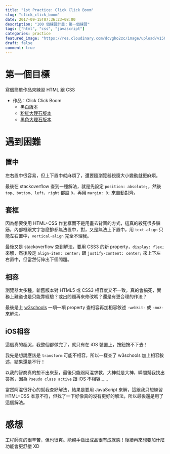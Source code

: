 ```yaml
---
title: "1st Practice: Click Click Boom"
slug: "click_click_boom"
date: 2017-09-15T07:36:23+08:00
description: "100 個練習計畫：第一個練習"
tags: ["html", "css", "javascript"]
categories: practice
featured_image: "https://res.cloudinary.com/dcvgho2zc/image/upload/v1505435536/1st-practice-cover-1024x550_mdnblw.jpg"
draft: false
comment: true
---
```


# 第一個目標

寫個簡單作品來練習 HTML 跟 CSS  

- 作品：Click Click Boom  
    - [黑白版本](https://goo.gl/vPtbzB)  
    - [粉紅大理石版本](https://goo.gl/CfT2Ro)  
    - [黑色大理石版本](https://goo.gl/NVdhAk)  

# 遇到困難

## 置中

左右置中很容易，但上下置中就麻煩了，還要隨瀏覽器視窗大小變動就更麻煩。

最後在 stackoverflow 查到一種解法，就是先設定 `position: absolute;`，然後 `top`、`bottom`、`left`、`right` 都設 `0`，再用 `margin: 0;` 來自動對齊。

## 套框

因為想要使用 HTML+CSS 作套框而不是用畫去背圖的方式，這真的殺死很多腦筋，內部框跟文字怎麼排都無法置中，對，又是無法上下置中，用 `text-align` 只能左右置中，`vertical-align` 完全不理我。

最後又是 stackoverflow 查到解法，要用 CSS3 的新 property，`display: flex;` 來解，然後設定 `align-item: center;` 跟 `justify-content: center;` 來上下左右置中，但當然衍伸出下個問題。

## 相容

瀏覽器太多種，新舊版本對 HTML5 或 CSS3 相容度又不一致，真的會搞死，實務上難道也是只能靠經驗？或出問題再來修改嗎？還是有更合理的作法？

最後是上 [w3schools](https://www.w3schools.com/) 一項一項 property 查相容再加相容敘述 `-webkit-` 或 `-moz-` 來解決。

## iOS相容

這個真的超哭，我整個都做完了，就只有在 iOS 裝置上，按鈕按不下去！

我先是想說應該是 `transform` 可能不相容，所以一樣查了 w3schools 加上相容敘述，結果還是不行！

以我的智商真的想不出來惹，最後只能跟阿混求救，大神就是大神，瞬間幫我找出答案，因為 `Pseudo class active` 跟 iOS 不相容……

當然阿混很好心的幫我查好解法，結果是要用 JavaScript 來解，這跟我只想練習 HTML+CSS 本意不符，但找了一下好像真的沒有更好的解法，所以最後還是用了這個解法。

# 感想

工程師真的很辛苦，但也很爽。能親手做出成品很有成就感！後續再來想要加什麼功能會更舒壓 XD